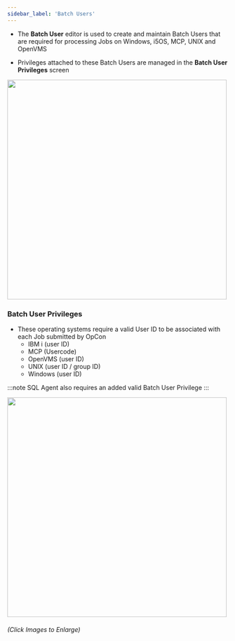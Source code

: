 ```yaml
---
sidebar_label: 'Batch Users'
---
```


<!--
<figure>
    <audio
        controls
        src="audiobasic/BatchUsersAndPrivileges.mp3">
            Your browser does not support the
            <code>audio</code> element.
    </audio>
</figure>
-->

* The **Batch User** editor is used to create and maintain Batch Users that are required for processing Jobs on Windows, i5OS, MCP, UNIX and OpenVMS

* Privileges attached to these Batch Users are managed in the **Batch User Privileges** screen

<a href="imgbasic/3305.png" target="_blank"><img src="imgbasic/3305.png" width="500"></img></a>


### Batch User Privileges

* These operating systems require a valid User ID to be associated with each Job submitted by OpCon
    * IBM i (user ID)
    * MCP (Usercode)
    * OpenVMS (user ID)
    * UNIX (user ID / group ID)
    * Windows (user ID)

:::note
SQL Agent also requires an added valid Batch User Privilege
:::

<a href="imgbasic/3306.png" target="_blank"><img src="imgbasic/3306.png" width="500"></img></a>  

###### (Click Images to Enlarge)